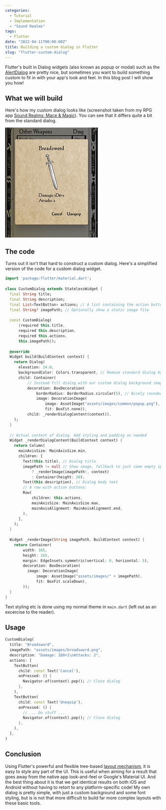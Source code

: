 ```yaml
---
categories:
  - Tutorial
  - Implementation
  - "Sound Realms"
tags:
  - Flutter
date: "2022-04-11T00:00:00Z"
title: Building a custom dialog in Flutter
slug: "flutter-custom-dialog"
---
```


Flutter's built in Dialog widgets (also known as popup or modal) such as the [AlertDialog](https://api.flutter.dev/flutter/material/AlertDialog-class.html) are pretty nice, but sometimes you want to build something custom to fit in with your app's look and feel. In this blog post I will show you how!

## What we will build
Here's how my custom dialog looks like (screenshot taken from my RPG app [Sound Realms: Mace & Magic](https://www.sound-realms.com)). You can see that it differs quite a bit from the standard dialog.

![Screenshot from Sound Realms: Mace & Magic](/mace-and-magic-custom-dialog.jpg)

## The code
Turns out it isn't that hard to construct a custom dialog. Here's a simplified version of the code for a custom dialog widget. 

```dart
import 'package:flutter/material.dart';

class CustomDialog extends StatelessWidget {
  final String title;
  final String description;
  final List<TextButton> actions; // A list containing the action buttons to show
  final String? imagePath; // Optionally show a static image file

  const CustomDialog(
      {required this.title,
      required this.description,
      required this.actions,
      this.imagePath});

  @override
  Widget build(BuildContext context) {
    return Dialog(
      elevation: 24.0,
      backgroundColor: Colors.transparent, // Remove standard dialog background
      child: Container(
          // Instead fill dialog with our custom dialog background image
          decoration: BoxDecoration(
              borderRadius: BorderRadius.circular(5), // Nicely rounded corners
              image: DecorationImage(
                  image: AssetImage("assets/images/common/popup.png"),
                  fit: BoxFit.none)),
          child: _renderDialogContent(context)),
    );
  }

  // Actual content of dialog. Add styling and padding as needed 
  Widget _renderDialogContent(BuildContext context) {
    return Column(
      mainAxisSize: MainAxisSize.min,
      children: [
        Text(this.title), // Dialog title
        imagePath != null // Show image, fallback to just some empty space
            ? _renderImage(imagePath!, context)
            : Container(height: 20),
        Text(this.description), // Dialog body text
        // A row with action buttons:
        Row(
            children: this.actions,
            mainAxisSize: MainAxisSize.max,
            mainAxisAlignment: MainAxisAlignment.end,
        ),
      ],
    );
  }

  Widget _renderImage(String imagePath, BuildContext context) {
    return Container(
        width: 165,
        height: 165,
        margin: EdgeInsets.symmetric(vertical: 0, horizontal: 5),
        decoration: BoxDecoration(
          image: DecorationImage(
              image: AssetImage("assets/images/" + imagePath),
              fit: BoxFit.scaleDown),
        ));
  }
}
```

Text styling etc is done using my normal theme in `main.dart` (left out as an excercise to the reader).

## Usage
```dart
CustomDialog(
  title: "Broadsword",
  imagePath: "assets/images/broadsword.png",
  description: "Damage: 1D8+1\nAttacks: 2",
  actions: [
    TextButton(
      child: const Text('Cancel'),
      onPressed: () {
        Navigator.of(context).pop(); // Close dialog
      },
    ),
    TextButton(
      child: const Text('Unequip'),
      onPressed: () {
        // ... Do stuff ...
        Navigator.of(context).pop(); // Close dialog
      },
    ),
  ],
)
```

## Conclusion
Using Flutter's powerful and flexible tree-based [layout mechanism](https://docs.flutter.dev/development/ui/layout), it is easy to style any part of the UI. This is useful when aiming for a result that goes away from the native app look-and-feel or Google's Material UI. And the best thing about it is that we get identical results on both iOS and Android without having to retort to any platform-specific code! My own dialog is pretty simple, with just a custom background and some font styling, but is is not that more difficult to build far more complex layouts with these basic tools.
